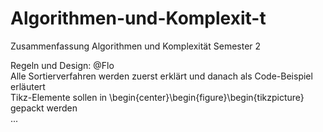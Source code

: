 # Algorithmen-und-Komplexit-t
Zusammenfassung Algorithmen und Komplexität Semester 2 

Regeln und Design: @Flo<br>
  Alle Sortierverfahren werden zuerst erklärt und danach als Code-Beispiel erläutert<br>
  Tikz-Elemente sollen in \begin{center}\begin{figure}\begin{tikzpicture} gepackt werden<br>
  ...
